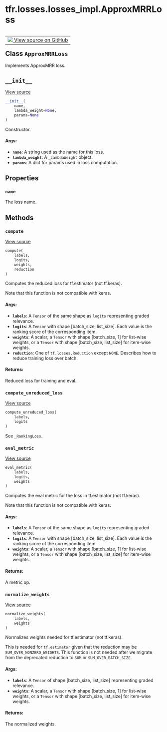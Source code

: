 <div itemscope itemtype="http://developers.google.com/ReferenceObject">
<meta itemprop="name" content="tfr.losses.losses_impl.ApproxMRRLoss" />
<meta itemprop="path" content="Stable" />
<meta itemprop="property" content="name"/>
<meta itemprop="property" content="__init__"/>
<meta itemprop="property" content="compute"/>
<meta itemprop="property" content="compute_unreduced_loss"/>
<meta itemprop="property" content="eval_metric"/>
<meta itemprop="property" content="normalize_weights"/>
</div>

# tfr.losses.losses_impl.ApproxMRRLoss

<!-- Insert buttons -->

<table class="tfo-notebook-buttons tfo-api" align="left">

<td>
  <a target="_blank" href="https://github.com/tensorflow/ranking/tree/master/tensorflow_ranking/python/losses_impl.py">
    <img src="https://www.tensorflow.org/images/GitHub-Mark-32px.png" />
    View source on GitHub
  </a>
</td></table>

## Class `ApproxMRRLoss`

<!-- Start diff -->

Implements ApproxMRR loss.

<!-- Placeholder for "Used in" -->

<h2 id="__init__"><code>__init__</code></h2>

<a target="_blank" href="https://github.com/tensorflow/ranking/tree/master/tensorflow_ranking/python/losses_impl.py">View
source</a>

```python
__init__(
    name,
    lambda_weight=None,
    params=None
)
```

Constructor.

#### Args:

*   <b>`name`</b>: A string used as the name for this loss.
*   <b>`lambda_weight`</b>: A `_LambdaWeight` object.
*   <b>`params`</b>: A dict for params used in loss computation.

## Properties

<h3 id="name"><code>name</code></h3>

The loss name.

## Methods

<h3 id="compute"><code>compute</code></h3>

<a target="_blank" href="https://github.com/tensorflow/ranking/tree/master/tensorflow_ranking/python/losses_impl.py">View
source</a>

```python
compute(
    labels,
    logits,
    weights,
    reduction
)
```

Computes the reduced loss for tf.estimator (not tf.keras).

Note that this function is not compatible with keras.

#### Args:

*   <b>`labels`</b>: A `Tensor` of the same shape as `logits` representing
    graded relevance.
*   <b>`logits`</b>: A `Tensor` with shape [batch_size, list_size]. Each value
    is the ranking score of the corresponding item.
*   <b>`weights`</b>: A scalar, a `Tensor` with shape [batch_size, 1] for
    list-wise weights, or a `Tensor` with shape [batch_size, list_size] for
    item-wise weights.
*   <b>`reduction`</b>: One of `tf.losses.Reduction` except `NONE`. Describes
    how to reduce training loss over batch.

#### Returns:

Reduced loss for training and eval.

<h3 id="compute_unreduced_loss"><code>compute_unreduced_loss</code></h3>

<a target="_blank" href="https://github.com/tensorflow/ranking/tree/master/tensorflow_ranking/python/losses_impl.py">View
source</a>

```python
compute_unreduced_loss(
    labels,
    logits
)
```

See `_RankingLoss`.

<h3 id="eval_metric"><code>eval_metric</code></h3>

<a target="_blank" href="https://github.com/tensorflow/ranking/tree/master/tensorflow_ranking/python/losses_impl.py">View
source</a>

```python
eval_metric(
    labels,
    logits,
    weights
)
```

Computes the eval metric for the loss in tf.estimator (not tf.keras).

Note that this function is not compatible with keras.

#### Args:

*   <b>`labels`</b>: A `Tensor` of the same shape as `logits` representing
    graded relevance.
*   <b>`logits`</b>: A `Tensor` with shape [batch_size, list_size]. Each value
    is the ranking score of the corresponding item.
*   <b>`weights`</b>: A scalar, a `Tensor` with shape [batch_size, 1] for
    list-wise weights, or a `Tensor` with shape [batch_size, list_size] for
    item-wise weights.

#### Returns:

A metric op.

<h3 id="normalize_weights"><code>normalize_weights</code></h3>

<a target="_blank" href="https://github.com/tensorflow/ranking/tree/master/tensorflow_ranking/python/losses_impl.py">View
source</a>

```python
normalize_weights(
    labels,
    weights
)
```

Normalizes weights needed for tf.estimator (not tf.keras).

This is needed for `tf.estimator` given that the reduction may be
`SUM_OVER_NONZERO_WEIGHTS`. This function is not needed after we migrate from
the deprecated reduction to `SUM` or `SUM_OVER_BATCH_SIZE`.

#### Args:

*   <b>`labels`</b>: A `Tensor` of shape [batch_size, list_size] representing
    graded relevance.
*   <b>`weights`</b>: A scalar, a `Tensor` with shape [batch_size, 1] for
    list-wise weights, or a `Tensor` with shape [batch_size, list_size] for
    item-wise weights.

#### Returns:

The normalized weights.
